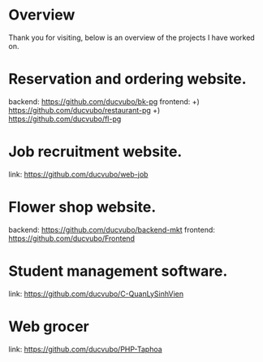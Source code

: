 # Overview
Thank you for visiting, below is an overview of the projects I have worked on.

# Reservation and ordering website.
  backend: https://github.com/ducvubo/bk-pg
  frontend: +) https://github.com/ducvubo/restaurant-pg
            +) https://github.com/ducvubo/fl-pg

# Job recruitment website.
  link: https://github.com/ducvubo/web-job

# Flower shop website.
  backend: https://github.com/ducvubo/backend-mkt
  frontend: https://github.com/ducvubo/Frontend

# Student management software.
  link: https://github.com/ducvubo/C-QuanLySinhVien

# Web grocer
  link: https://github.com/ducvubo/PHP-Taphoa


